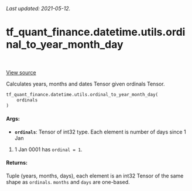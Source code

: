 <!--
This file is generated by a tool. Do not edit directly.
For open-source contributions the docs will be updated automatically.
-->

*Last updated: 2021-05-12.*

<div itemscope itemtype="http://developers.google.com/ReferenceObject">
<meta itemprop="name" content="tf_quant_finance.datetime.utils.ordinal_to_year_month_day" />
<meta itemprop="path" content="Stable" />
</div>

# tf_quant_finance.datetime.utils.ordinal_to_year_month_day

<!-- Insert buttons and diff -->

<table class="tfo-notebook-buttons tfo-api" align="left">
</table>

<a target="_blank" href="https://github.com/google/tf-quant-finance/blob/master/tf_quant_finance/datetime/date_utils.py">View source</a>



Calculates years, months and dates Tensor given ordinals Tensor.

```python
tf_quant_finance.datetime.utils.ordinal_to_year_month_day(
    ordinals
)
```



<!-- Placeholder for "Used in" -->


#### Args:


* <b>`ordinals`</b>: Tensor of int32 type. Each element is number of days since 1 Jan
 0001. 1 Jan 0001 has `ordinal = 1`.


#### Returns:

Tuple (years, months, days), each element is an int32 Tensor of the same
shape as `ordinals`. `months` and `days` are one-based.

